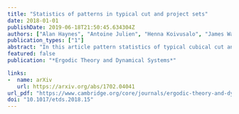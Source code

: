 ```yaml
---
title: "Statistics of patterns in typical cut and project sets"
date: 2018-01-01
publishDate: 2019-06-18T21:50:45.634304Z
authors: ["Alan Haynes", "Antoine Julien", "Henna Koivusalo", "James Walton"]
publication_types: ["1"]
abstract: "In this article pattern statistics of typical cubical cut and project sets are studied. We give estimates for the rate of convergence of appearances of patches to their asymptotic frequencies. We also give bounds for repetitivity and repulsivity functions. The proofs use ideas and tools developed in discrepancy theory."
featured: false
publication: "*Ergodic Theory and Dynamical Systems*"

links:
-  name: arXiv
   url: https://arxiv.org/abs/1702.04041
url_pdf: "https://www.cambridge.org/core/journals/ergodic-theory-and-dynamical-systems/article/statistics-of-patterns-in-typical-cut-and-project-sets/806F05AF44F7599F8E32D98EBC7CE68B"
doi: "10.1017/etds.2018.15"
---
```



